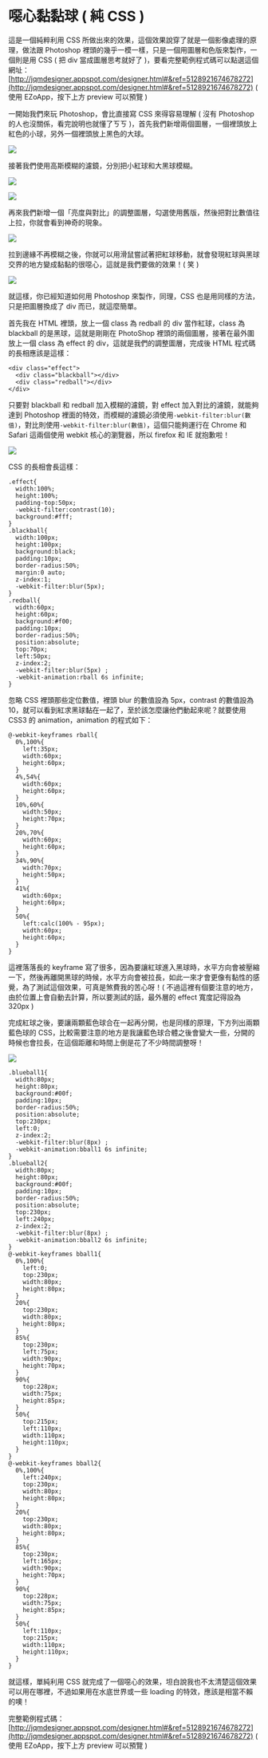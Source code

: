 # 噁心黏黏球 ( 純 CSS )

這是一個純粹利用 CSS 所做出來的效果，這個效果說穿了就是一個影像處理的原理，做法跟 Photoshop 裡頭的幾乎一模一樣，只是一個用圖層和色版來製作，一個則是用 CSS ( 把 div 當成圖層思考就好了 )，要看完整範例程式碼可以點選這個網址：[http://jqmdesigner.appspot.com/designer.html#&ref=5128921674678272](http://jqmdesigner.appspot.com/designer.html#&ref=5128921674678272) ( 使用 EZoApp，按下上方 preview 可以預覽 )

一開始我們來玩 Photoshop，會比直接寫 CSS 來得容易理解 ( 沒有 Photoshop 的人也沒關係，看完說明也就懂了ㄎㄎ )，首先我們新增兩個圖層，一個裡頭放上紅色的小球，另外一個裡頭放上黑色的大球。

![](/img/articles/201408/20140829_1_02.png)

接著我們使用高斯模糊的濾鏡，分別把小紅球和大黑球模糊。

![](/img/articles/201408/20140829_1_03.png)

![](/img/articles/201408/20140829_1_04.png)

再來我們新增一個「亮度與對比」的調整圖層，勾選使用舊版，然後把對比數值往上拉，你就會看到神奇的現象。

![](/img/articles/201408/20140829_1_05.png)

拉到邊緣不再模糊之後，你就可以用滑鼠嘗試著把紅球移動，就會發現紅球與黑球交界的地方變成黏黏的很噁心，這就是我們要做的效果！( 笑 )

![](/img/articles/201408/20140829_1_06.gif)

就這樣，你已經知道如何用 Photoshop 來製作，同理，CSS 也是用同樣的方法，只是把圖層換成了 div 而已，就這麼簡單。

首先我在 HTML 裡頭，放上一個 class 為 redball 的 div 當作紅球，class 為 blackball 的是黑球，這就是剛剛在 PhotoShop 裡頭的兩個圖層，接著在最外圍放上一個 class 為 effect 的 div，這就是我們的調整圖層，完成後 HTML 程式碼的長相應該是這樣：

    <div class="effect">
      <div class="blackball"></div>
      <div class="redball"></div>
    </div>

只要對 blackball 和 redball 加入模糊的濾鏡，對 effect 加入對比的濾鏡，就能夠達到 Photoshop 裡面的特效，而模糊的濾鏡必須使用`-webkit-filter:blur(數值)`，對比則使用`-webkit-filter:blur(數值)`，這個只能夠運行在 Chrome 和 Safari 這兩個使用 webkit 核心的瀏覽器，所以 firefox 和 IE 就抱歉啦！

![](/img/articles/201408/20140829_1_07.gif)

CSS 的長相會長這樣：

	.effect{
	  width:100%;
	  height:100%;
	  padding-top:50px;
	  -webkit-filter:contrast(10);
	  background:#fff;
	}
	.blackball{
	  width:100px;
	  height:100px;
	  background:black;
	  padding:10px;
	  border-radius:50%;
	  margin:0 auto;
	  z-index:1;
	  -webkit-filter:blur(5px);
	}
	.redball{
	  width:60px;
	  height:60px;
	  background:#f00;
	  padding:10px;
	  border-radius:50%;
	  position:absolute;
	  top:70px;
	  left:50px;
	  z-index:2;
	  -webkit-filter:blur(5px) ;
	  -webkit-animation:rball 6s infinite;
	}

忽略 CSS 裡頭那些定位數值，裡頭 blur 的數值設為 5px，contrast 的數值設為 10，就可以看到紅求黑球黏在一起了，至於該怎麼讓他們動起來呢？就要使用 CSS3 的 animation，animation 的程式如下：

	@-webkit-keyframes rball{
	  0%,100%{
	    left:35px;
	    width:60px;
	    height:60px;
	  }
	  4%,54%{
	    width:60px;
	    height:60px;
	  }
	  10%,60%{
	    width:50px;
	    height:70px;
	  }
	  20%,70%{
	    width:60px;
	    height:60px;
	  }
	  34%,90%{
	    width:70px;
	    height:50px;
	  }
	  41%{
	    width:60px;
	    height:60px;
	  }
	  50%{
	    left:calc(100% - 95px);
	    width:60px;
	    height:60px;
	  }
	}

這裡落落長的 keyframe 寫了很多，因為要讓紅球進入黑球時，水平方向會被壓縮一下，然後再離開黑球的時候，水平方向會被拉長，如此一來才會更像有黏性的感覺，為了測試這個效果，可真是煞費我的苦心呀！( 不過這裡有個要注意的地方，由於位置上會自動去計算，所以要測試的話，最外層的 effect 寬度記得設為 320px  )

完成紅球之後，要讓兩顆藍色球合在一起再分開，也是同樣的原理，下方列出兩顆藍色球的 CSS，比較需要注意的地方是我讓藍色球合體之後會變大一些，分開的時候也會拉長，在這個距離和時間上倒是花了不少時間調整呀！

![](/img/articles/201408/20140829_1_08.gif)

	.blueball1{
	  width:80px;
	  height:80px;
	  background:#00f;
	  padding:10px;
	  border-radius:50%;
	  position:absolute;
	  top:230px;
	  left:0;
	  z-index:2;
	  -webkit-filter:blur(8px) ;
	  -webkit-animation:bball1 6s infinite;
	}
	.blueball2{
	  width:80px;
	  height:80px;
	  background:#00f;
	  padding:10px;
	  border-radius:50%;
	  position:absolute;
	  top:230px;
	  left:240px;
	  z-index:2;
	  -webkit-filter:blur(8px) ;
	  -webkit-animation:bball2 6s infinite;
	}
	@-webkit-keyframes bball1{
	  0%,100%{
	    left:0;
	    top:230px;
	    width:80px;
	    height:80px;
	  }
	  20%{
	    top:230px;
	    width:80px;
	    height:80px;
	  }
	  85%{
	    top:230px;
	    left:75px;
	    width:90px;
	    height:70px;
	  }
	  90%{
	    top:228px;
	    width:75px;
	    height:85px;
	  }
	  50%{
	    top:215px;
	    left:110px;
	    width:110px;
	    height:110px;
	  }
	}
	@-webkit-keyframes bball2{
	  0%,100%{
	    left:240px;
	    top:230px;
	    width:80px;
	    height:80px;
	  }
	  20%{
	    top:230px;
	    width:80px;
	    height:80px;
	  }
	  85%{
	    top:230px;
	    left:165px;
	    width:90px;
	    height:70px;
	  }
	  90%{
	    top:228px;
	    width:75px;
	    height:85px;
	  }
	  50%{
	    left:110px;
	    top:215px;
	    width:110px;
	    height:110px;
	  }
	}

  
就這樣，單純利用 CSS 就完成了一個噁心的效果，坦白說我也不太清楚這個效果可以用在哪裡，不過如果用在水底世界或一些 loading 的特效，應該是相當不賴的噢！

完整範例程式碼：[http://jqmdesigner.appspot.com/designer.html#&ref=5128921674678272](http://jqmdesigner.appspot.com/designer.html#&ref=5128921674678272) ( 使用 EZoApp，按下上方 preview 可以預覽 )
